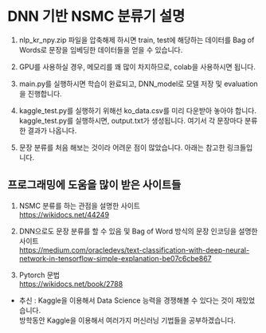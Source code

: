 # DNN 기반 NSMC 분류기 설명

1. nlp_kr_npy.zip 파일을 압축해제 하시면 train, test에 해당하는 데이터를 Bag of Words로 문장을 임베딩한 데이터들을 얻을 수 있습니다. 

2. GPU를 사용하실 경우, 메모리를 꽤 많이 차지하므로, colab을 사용하시면 됩니다.

3. main.py를 실행하시면 학습이 완료되고, DNN_model로 모델 저장 및 evaluation을 진행합니다.

4. kaggle_test.py를 실행하기 위해선 ko_data.csv를 미리 다운받아 놓아야 합니다. kaggle_test.py를 실행하시면, output.txt가 생성됩니다. 여기서 각 문장마다 분류한 결과가 나옵니다.

5. 문장 분류를 처음 해보는 것이라 어려운 점이 많았습니다. 아래는 참고한 링크들입니다.

## 프로그래밍에 도움을 많이 받은 사이트들

1. NSMC 분류를 하는 관점을 설명한 사이트<br>
https://wikidocs.net/44249

2. DNN으로도 문장 분류를 할 수 있음 및 Bag of Word 방식의 문장 인코딩을 설명한 사이트<br> 
https://medium.com/oracledevs/text-classification-with-deep-neural-network-in-tensorflow-simple-explanation-be07c6cbe867

3. Pytorch 문법<br>
https://wikidocs.net/book/2788



* 추신 : Kaggle을 이용해서 Data Science 능력을 경쟁해볼 수 있다는 것이 재밌었습니다.<br>
방학동안 Kaggle을 이용해서 여러가지 머신러닝 기법들을 공부하겠습니다.
